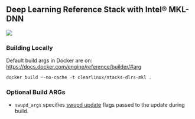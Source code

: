 ## Deep Learning Reference Stack with Intel® MKL-DNN

[![](https://images.microbadger.com/badges/image/clearlinux/stacks-dlrs-mkl.svg)](http://microbadger.com/images/clearlinux/stacks-dlrs-mkl "Get your own image badge on microbadger.com")

### Building Locally

Default build args in Docker are on: https://docs.docker.com/engine/reference/builder/#arg

```
docker build --no-cache -t clearlinux/stacks-dlrs-mkl .
```

### Optional Build ARGs

* `swupd_args` specifies [swupd update](https://clearlinux.org/documentation/clear-linux/guides/maintenance/swupd-guide#perform-a-manual-update) flags passed to the update during build.
